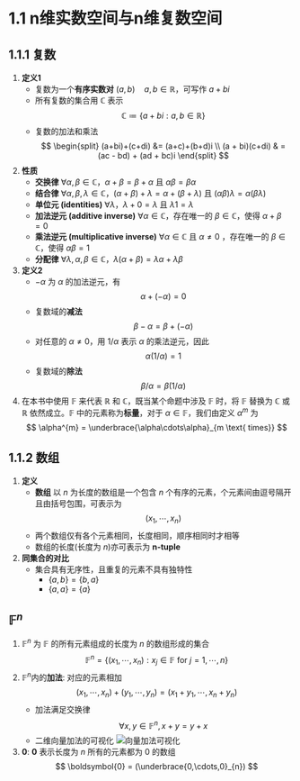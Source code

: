 # 1.1 n维实数空间与n维复数空间
## 1.1.1 复数
1. **定义1**
    - 复数为一个**有序实数对** $(a,b)\quad a,b\in \mathbb{R}$，可写作 $a + bi$ 
    - 所有复数的集合用 $\mathbb{C}$ 表示
    $$
    \mathbb{C}\coloneqq \{a + bi : a,b \in \mathbb{R}\}
    $$
    - 复数的加法和乘法
    $$
    \begin{split}
    (a+bi)+(c+di) &= (a+c)+(b+d)i \\
    (a + bi)(c+di) & = (ac - bd) + (ad + bc)i
    \end{split}
    $$
2. **性质** 
    - **交换律** $\forall \alpha,\beta\in \mathbb{C}$，$\alpha + \beta = \beta + \alpha$ 且 $\alpha\beta =\beta\alpha$ 
    - **结合律** $\forall \alpha,\beta,\lambda \in \mathbb{C}$，$(\alpha + \beta) + \lambda = \alpha + (\beta + \lambda)$ 且 $(\alpha\beta)\lambda = \alpha(\beta\lambda)$ 
    - **单位元 (identities)** $\forall \lambda$，$\lambda + 0 =\lambda$ 且 $\lambda1=\lambda$ 
    - **加法逆元 (additive inverse)** $\forall \alpha\in \mathbb{C}$，存在唯一的 $\beta\in \mathbb{C}$，使得 $\alpha + \beta = 0$ 
    - **乘法逆元 (multiplicative inverse)** $\forall \alpha\in \mathbb{C}$ 且 $\alpha \ne 0$ ，存在唯一的 $\beta\in \mathbb{C}$，使得 $\alpha\beta = 1$ 
    - **分配律** $\forall \lambda,\alpha,\beta\in \mathbb{C}$，$\lambda(\alpha + \beta) = \lambda\alpha + \lambda\beta$ 
3. **定义2** 
    - $-\alpha$ 为 $\alpha$ 的加法逆元，有 
    $$
    \alpha + (-\alpha) = 0
    $$
    - 复数域的**减法**
    $$
    \beta - \alpha = \beta + (-\alpha)
    $$
    - 对任意的 $\alpha \ne 0$，用 $1/\alpha$ 表示 $\alpha$ 的乘法逆元，因此
    $$
    \alpha(1/\alpha) = 1
    $$
    - 复数域的**除法**
    $$
    \beta/\alpha = \beta (1/\alpha)
    $$
4. 在本书中使用 $\mathbb{F}$ 来代表 $\mathbb{R}$ 和 $\mathbb{C}$，既当某个命题中涉及 $\mathbb{F}$ 时，将 $\mathbb{F}$ 替换为 $\mathbb{C}$ 或 $\mathbb{R}$ 依然成立。$\mathbb{F}$ 中的元素称为**标量**，对于 $\alpha\in \mathbb{F}$，我们由定义 $\alpha^{m}$ 为
  $$
  \alpha^{m} = \underbrace{\alpha\cdots\alpha}_{m \text{ times}}
  $$

## 1.1.2 数组
1. **定义** 
    - **数组** 以 $n$ 为长度的数组是一个包含 $n$ 个有序的元素，个元素间由逗号隔开且由括号包围，可表示为
    $$
    (x_{1}, \cdots ,x_{n})
    $$
    - 两个数组仅有各个元素相同，长度相同，顺序相同时才相等
    - 数组的长度(长度为 $n$)亦可表示为 **n-tuple** 
2. **同集合的对比** 
    - 集合具有无序性，且重复的元素不具有独特性
        - $\{a,b\} = \{b,a\}$
        - $\{a,a\} = \{a\}$

## $\mathbb{F}^{n}$ 
1. $\mathbb{F}^{n}$ 为 $\mathbb{F}$ 的所有元素组成的长度为 $n$ 的数组形成的集合
    $$
    \mathbb{F}^{n} = \{(x_{1}, \cdots, x_{n}): x_{j}\in \mathbb{F} \text{ for }j=1,\cdots,n\}
    $$
2. $\mathbb{F}^{n}$内的**加法**: 对应的元素相加
    $$
    (x_{1},\cdots, x_{n}) + (y_{1},\cdots,y_{n}) = (x_{1} + y_{1}, \cdots, x_{n}+ y_{n})
    $$
    - 加法满足交换律
    $$
    \forall x,y\in \mathbb{F}^{n},  x + y = y+x 
    $$
    - 二维向量加法的可视化
    ![向量加法可视化](https://cdn.jsdelivr.net/gh/BNUPsycher/picture-host/la/1_1.svg)
3. $\boldsymbol{0}$: $\boldsymbol{0}$ 表示长度为 $n$ 所有的元素都为 $0$ 的数组
    $$
    \boldsymbol{0} = (\underbrace{0,\cdots,0}_{n})
    $$


                      


